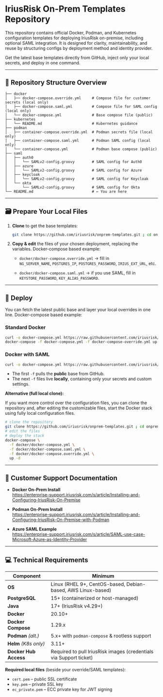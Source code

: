 # IriusRisk On-Prem Templates Repository


This repository contains official Docker, Podman, and Kubernetes configuration templates for deploying IriusRisk on-premise, including optional SAML integration. It is designed for clarity, maintainability, and reuse by structuring configs by deployment method and identity provider.

Get the latest base templates directly from GitHub, inject only your local secrets, and deploy in one command.

---

## 📁 Repository Structure Overview

```
├── docker
│   ├── docker-compose.override.yml     # Compose file for customer secrets (local only)
│   ├── docker-compose.saml.yml         # Compose file for SAML config (local only)
│   └── docker-compose.yml              # Base compose file (public)
├── kubernetes
│   └── README.md                       # Kubernetes guidance
├── podman
│   ├── container-compose.override.yml  # Podman secrets file (local only)
│   ├── container-compose.saml.yml      # Podman SAML config (local only)
│   └── container-compose.yml           # Podman base compose (public)
├── saml
│   ├── auth0
│   │   └── SAMLv2-config.groovy        # SAML config for Auth0
│   ├── azure
│   │   └── SAMLv2-config.groovy        # SAML config for Azure
│   ├── keycloak
│   │   └── SAMLv2-config.groovy        # SAML config for Keycloak
│   └── okta
│       └── SAMLv2-config.groovy        # SAML config for Okta
└── README.md                           # ← You are here
```

---

## 🗃️ Prepare Your Local Files

1. **Clone** to get the base templates:

   ```bash
   git clone https://github.com/iriusrisk/onprem-templates.git ; cd onprem-templates
   ```

2. **Copy & edit** the files of your chosen deployment, replacing the variables. Docker-compose based example:

   - `docker/docker-compose.override.yml` → fill in  
     `NG_SERVER_NAME`, `POSTGRES_IP`, `POSTGRES_PASSWORD`, `IRIUS_EXT_URL`, etc.

   - `docker/docker-compose.saml.yml` → if you use SAML, fill in  
     `KEYSTORE_PASSWORD`, `KEY_ALIAS_PASSWORD`.


---

## 🚀 Deploy

You can fetch the latest public base and layer your local overrides in one line. Docker-compose based example:

### Standard Docker

```bash
curl -o docker-compose.yml https://raw.githubusercontent.com/iriusrisk/onprem-templates/main/docker/docker-compose.yml ; 
docker-compose -f docker-compose.yml -f docker-compose-override.yml up -d

```

### Docker with SAML

```bash
curl -o docker-compose.yml https://raw.githubusercontent.com/iriusrisk/onprem-templates/main/docker/docker-compose.yml ; docker-compose -f docker-compose.yml -f docker-compose.saml.yml -f docker/docker-compose.override.yml up -d
```

- The first `-f` pulls the **public** base from GitHub.
- The next `-f` files live **locally**, containing only your secrets and custom settings.

**Alternative (full local clone):**

If you want more control over the configuration files, you can clone the repository and, after editing the customizable files, start the Docker stack using fully local configuration files.

```bash
# clone the repository
git clone https://github.com/iriusrisk/onprem-templates.git ; cd onprem-templates
# edit the files
# deploy the stack
docker-compose \
  -f docker/docker-compose.yml \
  -f docker/docker-compose.saml.yml \
  -f docker/docker-compose.override.yml \
  up -d
```

---

## 📘 Customer Support Documentation

- **Docker On-Prem Install**  
  https://enterprise-support.iriusrisk.com/s/article/Installing-and-Configuring-IriusRisk-On-Premise

- **Podman On-Prem Install**  
  https://enterprise-support.iriusrisk.com/s/article/Installing-and-Configuring-IriusRisk-On-Premise-with-Podman

- **Azure SAML Example**  
  https://enterprise-support.iriusrisk.com/s/article/SAML-use-case-Microsoft-Azure-as-Identity-Provider

---

## 💻 Technical Requirements

| Component            | Minimum                                                               |
|----------------------|-----------------------------------------------------------------------|
| **OS**               | Linux (RHEL 9+, CentOS-based, Debian-based, AWS Linux-based)          |
| **PostgreSQL**       | 15+ (containerized or host-managed)                                   |
| **Java**             | 17+ (IriusRisk v4.29+)                                                |
| **Docker**           | 20.10+                                                                |
| **Docker Compose**   | 1.29.x                                                                |
| **Podman** _(alt.)_  | 5.x+ with `podman-compose` & rootless support                        |
| **Helm** _(K8s only)_| 3.11+                                                                 |
| **Docker Hub Access**| Required to pull IriusRisk images (credentials via Support ticket)    |

**Required local files** (beside your override/SAML templates):

- `cert.pem` – public SSL certificate  
- `key.pem` – private SSL key  
- `ec_private.pem` – ECC private key for JWT signing  
